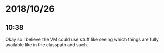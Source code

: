 # 2018/10/26

## 10:38

Okay so I believe the VM could use stuff like seeing which things are fully
available like in the classpath and such.
